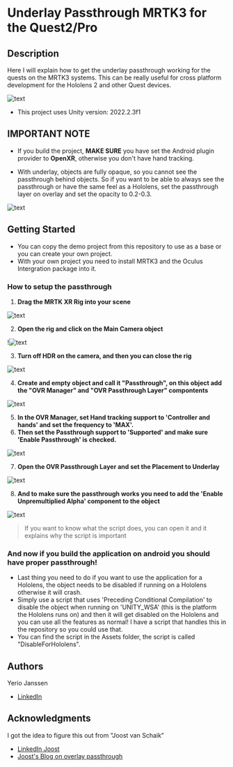 # Underlay Passthrough MRTK3 for the Quest2/Pro

## Description

Here I will explain how to get the underlay passthrough working for the quests on the MRTK3 systems.
This can be really useful for cross platform development for the Hololens 2 and other Quest devices.

![text](https://gifcord.gg/direct/example-990135.gif)

* This project uses Unity version: 2022.2.3f1

## IMPORTANT NOTE

* If you build the project, **MAKE SURE** you have set the Android plugin provider to **OpenXR**, otherwise you don't have hand tracking.

* With underlay, objects are fully opaque, so you cannot see the passthrough behind objects. So if you want to be able to always see the passthrough or have the same feel as a Hololens, set the passthrough layer on overlay and set the opacity to 0.2-0.3.

![text](https://i.ibb.co/7RFMf1F/Screenshot-8.png)

## Getting Started

* You can copy the demo project from this repository to use as a base or you can create your own project.
* With your own project you need to install MRTK3 and the Oculus Intergration package into it.

### How to setup the passthrough

1. **Drag the MRTK XR Rig into your scene**

 ![text](https://i.ibb.co/yyGmR9g/Screenshot-1.png)
 
2. **Open the rig and click on the Main Camera object**

 !![text](https://i.ibb.co/qyZHNXc/Screenshot-2.png)
 
3. **Turn off HDR on the camera, and then you can close the rig**

 ![text](https://i.ibb.co/cD7HjJ8/Screenshot-3.png)

4. **Create and empty object and call it "Passthrough", on this object add the "OVR Manager" and "OVR Passthrough Layer" compontents**

 ![text](https://i.ibb.co/jGVw0Lj/Screenshot-4.png)

5. **In the OVR Manager, set Hand tracking support to 'Controller and hands' and set the frequency to 'MAX'.**
6. **Then set the Passthrough support to 'Supported' and make sure 'Enable Passthrough' is checked.**

 ![text](https://i.ibb.co/V3D6Qk2/Screenshot-9.png)

7. **Open the OVR Passthrough Layer and set the Placement to Underlay**

 ![text](https://i.ibb.co/hHv6W0c/Screenshot-6.png)

8. **And to make sure the passthrough works you need to add the 'Enable Unpremultiplied Alpha' component to the object**

 ![text](https://i.ibb.co/XZJQ9vH/Screenshot-7.png)
 
 > If you want to know what the script does, you can open it and it explains why the script is important

### And now if you build the application on android you should have proper passthrough!

- Last thing you need to do if you want to use the application for a Hololens, the object needs to be disabled if running on a Hololens otherwise it will crash. 
- Simply use a script that uses 'Preceding Conditional Compilation' to disable the object when running on 'UNITY_WSA' (this is the platform the Hololens runs on) and then it will get disabled on the Hololens and you can use all the features as normal! I have a script that handles this in the repository so you could use that.
- You can find the script in the Assets folder, the script is called "DisableForHololens".

## Authors

Yerio Janssen  
* [LinkedIn](https://www.linkedin.com/in/yerio-janssen-a20980239/)

## Acknowledgments

I got the idea to figure this out from "Joost van Schaik"
* [LinkedIn Joost](https://www.linkedin.com/in/joostvanschaik/)
* [Joost's Blog on overlay passthrough](https://localjoost.github.io/Passthrough-transparency-with-MRTK2-and-3-on-Quest-2Pro/)
